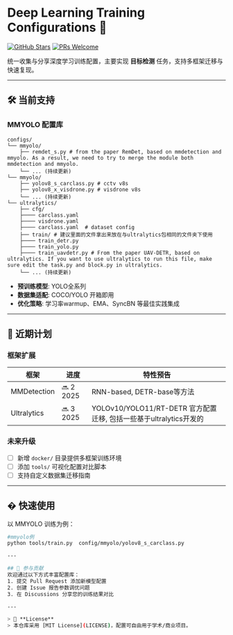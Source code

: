 
# Deep Learning Training Configurations 🚀

[![GitHub Stars](https://img.shields.io/github/stars/Flulike/Config?style=social)](https://github.com/Flulike/Config)
[![PRs Welcome](https://img.shields.io/badge/PRs-welcome-brightgreen.svg)](https://github.com/Flulike/Config/pulls)

统一收集与分享深度学习训练配置，主要实现 **目标检测** 任务，支持多框架迁移与快速复现。

---

## 🛠 当前支持

### MMYOLO 配置库
```text
configs/
└── mmyolo/
    ├── remdet_s.py # from the paper RemDet, based on mmdetection and mmyolo. As a result, we need to try to merge the module both mmdetection and mmyolo.
    └── ... (持续更新)
└── mmyolo/
    ├── yolov8_s_carclass.py # cctv v8s
    ├── yolov8_x_visdrone.py # visdrone v8s
    └── ... (持续更新)
└── ultralytics/ 
    ├── cfg/
    ├──── carclass.yaml
    ├──── visdrone.yaml  
    ├──── carclass.yaml  # dataset config 
    ├── train/ # 建议里面的文件拿出来放在与ultralytics包相同的文件夹下使用
    ├──── train_detr.py
    ├──── train_yolo.py
    ├──── train_uavdetr.py # From the paper UAV-DETR, based on ultralytics. If you want to use ultralytics to run this file, make sure edit the task.py and block.py in ultralytics.
    └── ... (持续更新)
```
- **预训练模型**: YOLO全系列
- **数据集适配**: COCO/YOLO 开箱即用
- **优化策略**: 学习率warmup、EMA、SyncBN 等最佳实践集成

---

## 🚧 近期计划

### 框架扩展
| 框架          | 进度      | 特性预告                          |
|---------------|-----------|----------------------------------|
| MMDetection   | 🔜 2 2025 | RNN-based, DETR-base等方法 |
| Ultralytics   | 🔜 3 2025 | YOLOv10/YOLO11/RT-DETR 官方配置迁移,  包括一些基于ultralytics开发的       |

### 未来升级
- [ ] 新增 `docker/` 目录提供多框架训练环境
- [ ] 添加 `tools/` 可视化配置对比脚本
- [ ] 支持自定义数据集迁移指南

---

## � 快速使用
以 MMYOLO 训练为例：
```bash
#mmyolo例
python tools/train.py  config/mmyolo/yolov8_s_carclass.py

---

## 🤝 参与贡献
欢迎通过以下方式丰富配置库：
1. 提交 Pull Request 添加新模型配置
2. 创建 Issue 报告参数调优问题
3. 在 Discussions 分享您的训练结果对比

---

> 📄 **License**  
> 本仓库采用 [MIT License](LICENSE)，配置可自由用于学术/商业项目。
